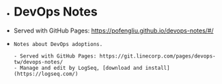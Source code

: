 - # DevOps Notes
- Served with GitHub Pages: https://pofengliu.github.io/devops-notes/#/
- ```
  Notes about DevOps adoptions.
  
  - Served with GitHub Pages: https://git.linecorp.com/pages/devops-tw/devops-notes/
  - Manage and edit by LogSeq, [download and install](https://logseq.com/)
  ```